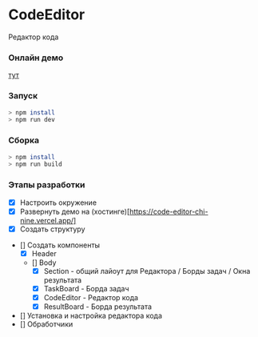 # CodeEditor

Редактор кода

### Онлайн демо
  [тут](https://code-editor-chi-nine.vercel.app/)

### Запуск
```bash
> npm install
> npm run dev
```

### Сборка
```bash
> npm install
> npm run build
```

### Этапы разработки

  - [x] Настроить окружение
  - [x] Развернуть демо на (хостинге)[https://code-editor-chi-nine.vercel.app/]
  - [x] Создать структуру
  - [] Создать компоненты
    - [x] Header
    - [] Body
      - [x] Section - общий лайоут для Редактора / Борды задач / Окна результата
      - [x] TaskBoard - Борда задач
      - [x] CodeEditor - Редактор кода
      - [x] ResultBoard - Борда результата
  - [] Установка и настройка редактора кода
  - [] Обработчики
